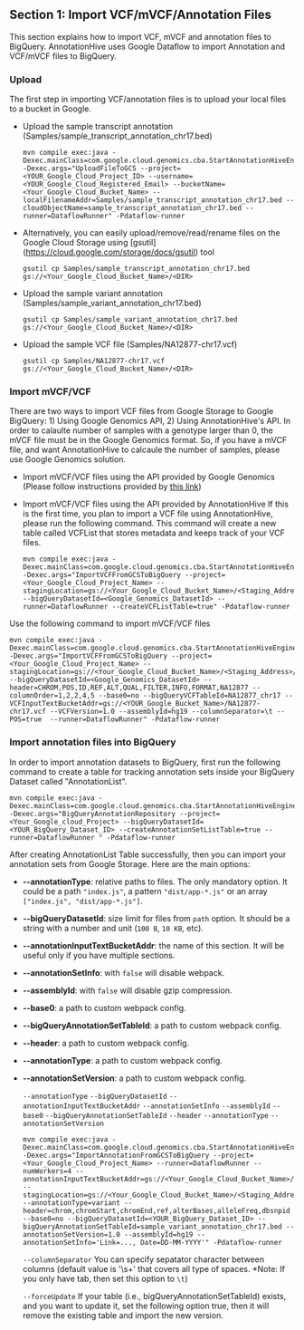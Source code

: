 ## Section 1: Import VCF/mVCF/Annotation Files
This section explains how to import VCF, mVCF and annotation files to BigQuery. AnnotationHive uses Google Dataflow to import Annotation and VCF/mVCF files
to BigQuery.


### Upload ###
The first step in importing VCF/annotation files is to upload your local files to a bucket in Google.


* Upload the sample transcript annotation (Samples/sample_transcript_annotation_chr17.bed)
 
   ```
   mvn compile exec:java -Dexec.mainClass=com.google.cloud.genomics.cba.StartAnnotationHiveEngine -Dexec.args="UploadFileToGCS --project=<YOUR_Google_Cloud_Project_ID> --username=<YOUR_Google_Cloud_Registered_Email> --bucketName=<Your_Google_Cloud_Bucket_Name> --localFilenameAddr=Samples/sample_transcript_annotation_chr17.bed --cloudObjectName=sample_transcript_annotation_chr17.bed --runner=DataflowRunner" -Pdataflow-runner
   ```

* Alternatively, you can easily upload/remove/read/rename files on the Google Cloud Storage using [gsutil] (https://cloud.google.com/storage/docs/gsutil) tool 

   ```
   gsutil cp Samples/sample_transcript_annotation_chr17.bed gs://<Your_Google_Cloud_Bucket_Name>/<DIR>
   ```

* Upload the sample variant annotation (Samples/sample_variant_annotation_chr17.bed)

   ```
   gsutil cp Samples/sample_variant_annotation_chr17.bed gs://<Your_Google_Cloud_Bucket_Name>/<DIR>
   ``` 

* Upload the sample VCF file (Samples/NA12877-chr17.vcf)

   ```
   gsutil cp Samples/NA12877-chr17.vcf gs://<Your_Google_Cloud_Bucket_Name>/<DIR>
   ``` 

### Import mVCF/VCF ###

There are two ways to import VCF files from Google Storage to Google BigQuery: 1) Using Google Genomics API, 2) Using AnnotationHive's API. In order to calaulte number of samples with a genotype larger than 0, the mVCF file must be in 
the Google Genomics format. So, if you have a mVCF file, and want AnnotationHive to calcaule the number of samples, please use Google Genomics solution.

* Import mVCF/VCF files using the API provided by Google Genomics (Please follow instructions provided by [this link](https://cloud.google.com/genomics/docs/how-tos/load-variants))
* Import mVCF/VCF files using the API provided by AnnotationHive 
If this is the first time, you plan to import a VCF file using AnnotationHive, please run the following command. This command will create a new table called VCFList that stores metadata and keeps track of your VCF files.

   ```
   mvn compile exec:java -Dexec.mainClass=com.google.cloud.genomics.cba.StartAnnotationHiveEngine -Dexec.args="ImportVCFFromGCSToBigQuery --project=<Your_Google_Cloud_Project_Name> --stagingLocation=gs://<Your_Google_Cloud_Bucket_Name>/<Staging_Address>/  --bigQueryDatasetId=<Google_Genomics_DatasetId> --runner=DataflowRunner --createVCFListTable=true" -Pdataflow-runner
   ```

Use the following command to import mVCF/VCF files
```
mvn compile exec:java -Dexec.mainClass=com.google.cloud.genomics.cba.StartAnnotationHiveEngine -Dexec.args="ImportVCFFromGCSToBigQuery --project=<Your_Google_Cloud_Project_Name> --stagingLocation=gs://<Your_Google_Cloud_Bucket_Name>/<Staging_Address>/  --bigQueryDatasetId=<Google_Genomics_DatasetId> --header=CHROM,POS,ID,REF,ALT,QUAL,FILTER,INFO,FORMAT,NA12877 --columnOrder=1,2,2,4,5 --base0=no --bigQueryVCFTableId=NA12877_chr17 --VCFInputTextBucketAddr=gs://<YOUR_Google_Bucket_Name>/NA12877-chr17.vcf --VCFVersion=1.0 --assemblyId=hg19 --columnSeparator=\t --POS=true  --runner=DataflowRunner" -Pdataflow-runner
``` 

### Import annotation files into BigQuery ###

In order to import annotation datasets to BigQuery, first run the following command to create a table for tracking annotation sets inside your BigQuery Dataset called "AnnotationList".  

   ```
   mvn compile exec:java -Dexec.mainClass=com.google.cloud.genomics.cba.StartAnnotationHiveEngine -Dexec.args="BigQueryAnnotationRepository --project=<Your_Google_cloud_Project> --bigQueryDatasetId=<YOUR_BigQuery_Dataset_ID> --createAnnotationSetListTable=true --runner=DataflowRunner " -Pdataflow-runner
   ```

After creating AnnotationList Table successfully, then you can import your annotation sets from Google Storage. Here are the main options:

* **--annotationType**: relative paths to files. The only mandatory option.
  It could be a path `"index.js"`, a pattern `"dist/app-*.js"`
  or an array `["index.js", "dist/app-*.js"]`.
* **--bigQueryDatasetId**: size limit for files from `path` option. It should be a string
  with a number and unit (`100 B`, `10 KB`, etc).
* **--annotationInputTextBucketAddr**: the name of this section. It will be useful only
  if you have multiple sections.
* **--annotationSetInfo**: with `false` will disable webpack.
* **--assemblyId**: with `false` will disable gzip compression.
* **--base0**: a path to custom webpack config. 
* **--bigQueryAnnotationSetTableId**: a path to custom webpack config. 
* **--header**: a path to custom webpack config. 
* **--annotationType**: a path to custom webpack config. 
* **--annotationSetVersion**: a path to custom webpack config. 

   ```--annotationType```
   ```--bigQueryDatasetId```
   ```--annotationInputTextBucketAddr```
   ```--annotationSetInfo```
   ```--assemblyId```
   ```--base0```
   ```--bigQueryAnnotationSetTableId```
   ```--header```
   ```--annotationType```
   ```--annotationSetVersion```

   ```
   mvn compile exec:java -Dexec.mainClass=com.google.cloud.genomics.cba.StartAnnotationHiveEngine -Dexec.args="ImportAnnotationFromGCSToBigQuery --project=<Your_Google_Cloud_Project_Name> --runner=DataflowRunner --numWorkers=4 --annotationInputTextBucketAddr=gs://<Your_Google_Cloud_Bucket_Name>/sample_variant_annotation_chr17.bed --stagingLocation=gs://<Your_Google_Cloud_Bucket_Name>/<Staging_Address>/ --annotationType=variant --header=chrom,chromStart,chromEnd,ref,alterBases,alleleFreq,dbsnpid --base0=no --bigQueryDatasetId=<YOUR_BigQuery_Dataset_ID> --bigQueryAnnotationSetTableId=sample_variant_annotation_chr17.bed --annotationSetVersion=1.0 --assemblyId=hg19 --annotationSetInfo='Link=..., Date=DD-MM-YYYY'" -Pdataflow-runner
   ```

   ```--columnSeparator```
You can specify sepatator character between columns (default value is '\\s+' that covers all type of spaces. 
*Note: If you only have tab, then set this option to `\t`)   

   ```--forceUpdate```
If your table (i.e., bigQueryAnnotationSetTableId) exists, and you want to update it, set the following option true, then it will remove the existing table and import the new version.

<!--- * Note: After submitting the following command for importing VCF and annotation files, make sure to record the "id" value corresponding to each variant or annotation set. These will be needed to submit the "Annotate Variants" job(s) and are not easily gotten, otherwise. If you do need to find them see the following search resources: https://cloud.google.com/genomics/v1beta2/reference/annotationSets/search, https://cloud.google.com/genomics/v1beta2/reference/variantsets/search.

   ```
   mvn compile exec:java -Dexec.mainClass=com.google.cloud.genomics.cba.StartAnnotationHiveEngine -Dexec.args="ImportVCFFromGCSToGG --datasetId=<Your_Google_GEnomics_DatasetId> --URIs=gs://<YOUR_Google_Bucket_Name>/NA12877-chr17.vcf --variantSetName=NA12877-chr17 --runner=DataflowRunner" -Pdataflow-runner
   ``` 

* Note: Before running any of the below dataflow jobs, make sure that your files in the cloud bucket have the reqired access permissions (i.e., cloudservices.gserviceaccount.com, and compute@developer.gserviceaccount.com). Also, make sure the the Genomics API has been enabled in the Google API Manager Dashboard: https://console.developers.google.com/apis/api/genomics/.

   ```
   mvn compile exec:java -Dexec.mainClass=com.google.cloud.genomics.cba.StartAnnotationHiveEngine -Dexec.args="ImportAnnotationFromGCSToGG --datasetId=<Google_Genomics_DatasetId> --annotationSetName=sample_variant_annotation_chr17 --annotationReferenceSetId=EMWV_ZfLxrDY-wE --annotationInputTextBucketAddr=gs://<Your_Google_Cloud_Bucket_Name>/sample_variant_annotation_chr17.bed --runner=DataflowRunner --project=<Your_Google_Cloud_Project_Name> --stagingLocation=gs://<Your_Google_Cloud_Bucket_Name>/<Staging_Address>/ --numWorkers=4 --type=VARIANT --header=chrom,chromStart,chromEnd,ref,alterBases,alleleFreq,dbsnpid --base0=no" -Pdataflow-runner
   ```

   ```
   mvn compile exec:java -Dexec.mainClass=com.google.cloud.genomics.cba.StartAnnotationHiveEngine -Dexec.args="ImportAnnotationFromGCSToGG --datasetId=<Google_Genomics_DatasetId> --annotationSetName=sample_transcript_annotation_chr17.bed --annotationReferenceSetId=EMWV_ZfLxrDY-wE --annotationInputTextBucketAddr=gs://<Your_Google_Cloud_Bucket_Name>/sample_transcript_annotation_chr17.bed --runner=DataflowRunner --project=<Your_Google_Cloud_Project_Name> --stagingLocation=gs://<Your_Google_Cloud_Bucket_Name>/<Staging_Address>/ --numWorkers=4 --type=Generic --base0=no --header=chrom,txStart,txEnd,bin,name,strand,cdsStart,cdsEnd,exonCount,exonStarts,exonEnds,score,name2,cdsStartStat,cdsEndStat,exonFrames" -Pdataflow-runner
   ```

 --->


